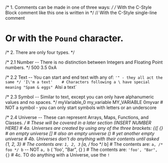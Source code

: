  
/* 1. Comments can be made in one of three ways: */
  /* With the C-Style Block comment
    like this one is written in */
  // With the C-Style single-line comment
  # Or with the `Pound` character.

/* 2. There are only four types. */

  /* 2.1 Number -- There is no distinction between Integers and Floating Point numbers. */
    500
    3.5
    0xA

  /* 2.2 Text -- You can start and end text with any of: `'" - they all act the same */
    'I\'m a text'    # Characters following a \ have special meaning
    "Spam & eggs"
    `Alsi a text`

  /* 2.3 Symbol -- Similar to text, except you can only have alphanumeric values and no spaces. */
    myVariable_0
    my_variable
    MY_VARIABLE
    0myvar # NOT a symbol - you can only start symbols with letters or an underscore

  /* 2.4 Universe -- These can represent Arrays, Maps, Functions, and Classes.  */
    # These will be covered in a later section (INSERT NUMBER HERE)
    # 4a. Universes are created by using any of the three brackets: {([
      {} # an empty universe
      [] # also an empty universe
      () # yet another empty universe
    # 4b. Universes don't do anything with their contents until asked
      {1, 2, 3}              # The contents are: `1, 2, 3`
      [a, /* foo */ b]       # The contents are: `a, /* foo */ b`  -- NOT `a, b`
      ( 'foo', "Bar", {} )   # The contents are: ` 'foo', "Bar", {} `
    # 4c. TO do anything with a Universe, use the `!` 















